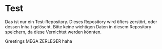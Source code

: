 Test
====

Das ist nur ein Test-Repository. Dieses Repository wird öfters zerstört, oder dessen Inhalt gelöscht.
Bitte keine wichtigen Daten in diesem Repository speichern, da diese Vernichtet werden könnten.

Greetings
MEGA ZERLEGER
 haha
